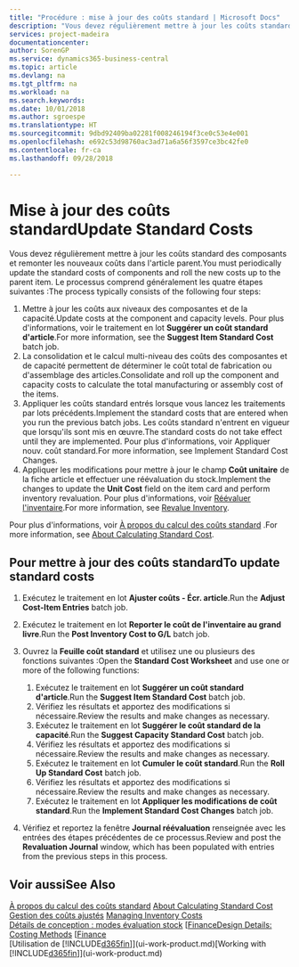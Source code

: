 ```yaml
---
title: "Procédure : mise à jour des coûts standard | Microsoft Docs"
description: "Vous devez régulièrement mettre à jour les coûts standard des composants et remonter les nouveaux coûts dans l'article parent."
services: project-madeira
documentationcenter: 
author: SorenGP
ms.service: dynamics365-business-central
ms.topic: article
ms.devlang: na
ms.tgt_pltfrm: na
ms.workload: na
ms.search.keywords: 
ms.date: 10/01/2018
ms.author: sgroespe
ms.translationtype: HT
ms.sourcegitcommit: 9dbd92409ba02281f008246194f3ce0c53e4e001
ms.openlocfilehash: e692c53d98760ac3ad71a6a56f3597ce3bc42fe0
ms.contentlocale: fr-ca
ms.lasthandoff: 09/28/2018

---
```

# <a name="update-standard-costs"></a><span data-ttu-id="668cf-103">Mise à jour des coûts standard</span><span class="sxs-lookup"><span data-stu-id="668cf-103">Update Standard Costs</span></span>
<span data-ttu-id="668cf-104">Vous devez régulièrement mettre à jour les coûts standard des composants et remonter les nouveaux coûts dans l'article parent.</span><span class="sxs-lookup"><span data-stu-id="668cf-104">You must periodically update the standard costs of components and roll the new costs up to the parent item.</span></span> <span data-ttu-id="668cf-105">Le processus comprend généralement les quatre étapes suivantes :</span><span class="sxs-lookup"><span data-stu-id="668cf-105">The process typically consists of the following four steps:</span></span>  

1.  <span data-ttu-id="668cf-106">Mettre à jour les coûts aux niveaux des composantes et de la capacité.</span><span class="sxs-lookup"><span data-stu-id="668cf-106">Update costs at the component and capacity levels.</span></span> <span data-ttu-id="668cf-107">Pour plus d'informations, voir le traitement en lot **Suggérer un coût standard d'article**.</span><span class="sxs-lookup"><span data-stu-id="668cf-107">For more information, see the **Suggest Item Standard Cost** batch job.</span></span>  
2.  <span data-ttu-id="668cf-108">La consolidation et le calcul multi-niveau des coûts des composantes et de capacité permettent de déterminer le coût total de fabrication ou d'assemblage des articles.</span><span class="sxs-lookup"><span data-stu-id="668cf-108">Consolidate and roll up the component and capacity costs to calculate the total manufacturing or assembly cost of the items.</span></span>  
3.  <span data-ttu-id="668cf-109">Appliquer les coûts standard entrés lorsque vous lancez les traitements par lots précédents.</span><span class="sxs-lookup"><span data-stu-id="668cf-109">Implement the standard costs that are entered when you run the previous batch jobs.</span></span> <span data-ttu-id="668cf-110">Les coûts standard n'entrent en vigueur que lorsqu'ils sont mis en œuvre.</span><span class="sxs-lookup"><span data-stu-id="668cf-110">The standard costs do not take effect until they are implemented.</span></span> <span data-ttu-id="668cf-111">Pour plus d'informations, voir Appliquer nouv. coût standard.</span><span class="sxs-lookup"><span data-stu-id="668cf-111">For more information, see Implement Standard Cost Changes.</span></span>  
4.  <span data-ttu-id="668cf-112">Appliquer les modifications pour mettre à jour le champ **Coût unitaire** de la fiche article et effectuer une réévaluation du stock.</span><span class="sxs-lookup"><span data-stu-id="668cf-112">Implement the changes to update the **Unit Cost** field on the item card and perform inventory revaluation.</span></span> <span data-ttu-id="668cf-113">Pour plus d'informations, voir [Réévaluer l'inventaire](inventory-how-revalue-inventory.md).</span><span class="sxs-lookup"><span data-stu-id="668cf-113">For more information, see [Revalue Inventory](inventory-how-revalue-inventory.md).</span></span>  

<span data-ttu-id="668cf-114">Pour plus d'informations, voir [À propos du calcul des coûts standard](finance-about-calculating-standard-cost.md) .</span><span class="sxs-lookup"><span data-stu-id="668cf-114">For more information, see [About Calculating Standard Cost](finance-about-calculating-standard-cost.md).</span></span>  
## <a name="to-update-standard-costs"></a><span data-ttu-id="668cf-115">Pour mettre à jour des coûts standard</span><span class="sxs-lookup"><span data-stu-id="668cf-115">To update standard costs</span></span>  
1.  <span data-ttu-id="668cf-116">Exécutez le traitement en lot **Ajuster coûts - Écr. article**.</span><span class="sxs-lookup"><span data-stu-id="668cf-116">Run the **Adjust Cost-Item Entries** batch job.</span></span>  
2.  <span data-ttu-id="668cf-117">Exécutez le traitement en lot **Reporter le coût de l'inventaire au grand livre**.</span><span class="sxs-lookup"><span data-stu-id="668cf-117">Run the **Post Inventory Cost to G/L** batch job.</span></span>  
3.  <span data-ttu-id="668cf-118">Ouvrez la **Feuille coût standard** et utilisez une ou plusieurs des fonctions suivantes :</span><span class="sxs-lookup"><span data-stu-id="668cf-118">Open the **Standard Cost Worksheet** and use one or more of the following functions:</span></span>  

    1.  <span data-ttu-id="668cf-119">Exécutez le traitement en lot **Suggérer un coût standard d'article**.</span><span class="sxs-lookup"><span data-stu-id="668cf-119">Run the **Suggest Item Standard Cost** batch job.</span></span>  
    2.  <span data-ttu-id="668cf-120">Vérifiez les résultats et apportez des modifications si nécessaire.</span><span class="sxs-lookup"><span data-stu-id="668cf-120">Review the results and make changes as necessary.</span></span>  
    3.  <span data-ttu-id="668cf-121">Exécutez le traitement en lot **Suggérer le coût standard de la capacité**.</span><span class="sxs-lookup"><span data-stu-id="668cf-121">Run the **Suggest Capacity Standard Cost** batch job.</span></span>  
    4.  <span data-ttu-id="668cf-122">Vérifiez les résultats et apportez des modifications si nécessaire.</span><span class="sxs-lookup"><span data-stu-id="668cf-122">Review the results and make changes as necessary.</span></span>
    5. <span data-ttu-id="668cf-123">Exécutez le traitement en lot **Cumuler le coût standard**.</span><span class="sxs-lookup"><span data-stu-id="668cf-123">Run the **Roll Up Standard Cost** batch job.</span></span>
    6.  <span data-ttu-id="668cf-124">Vérifiez les résultats et apportez des modifications si nécessaire.</span><span class="sxs-lookup"><span data-stu-id="668cf-124">Review the results and make changes as necessary.</span></span>
    7.  <span data-ttu-id="668cf-125">Exécutez le traitement en lot **Appliquer les modifications de coût standard**.</span><span class="sxs-lookup"><span data-stu-id="668cf-125">Run the **Implement Standard Cost Changes** batch job.</span></span>  
4.  <span data-ttu-id="668cf-126">Vérifiez et reportez la fenêtre **Journal réévaluation** renseignée avec les entrées des étapes précédentes de ce processus.</span><span class="sxs-lookup"><span data-stu-id="668cf-126">Review and post the **Revaluation Journal** window, which has been populated with entries from the previous steps in this process.</span></span>  

## <a name="see-also"></a><span data-ttu-id="668cf-127">Voir aussi</span><span class="sxs-lookup"><span data-stu-id="668cf-127">See Also</span></span>  
 <span data-ttu-id="668cf-128">[À propos du calcul des coûts standard](finance-about-calculating-standard-cost.md) </span><span class="sxs-lookup"><span data-stu-id="668cf-128">[About Calculating Standard Cost](finance-about-calculating-standard-cost.md) </span></span>  
 <span data-ttu-id="668cf-129">[Gestion des coûts ajustés](finance-manage-inventory-costs.md) </span><span class="sxs-lookup"><span data-stu-id="668cf-129">[Managing Inventory Costs](finance-manage-inventory-costs.md) </span></span>  
 <span data-ttu-id="668cf-130">[Détails de conception : modes évaluation stock](design-details-costing-methods.md) [[Finance](finance.md)</span><span class="sxs-lookup"><span data-stu-id="668cf-130">[Design Details: Costing Methods](design-details-costing-methods.md) [[Finance](finance.md)</span></span>  
 <span data-ttu-id="668cf-131">[Utilisation de [!INCLUDE[d365fin](includes/d365fin_md.md)]](ui-work-product.md)</span><span class="sxs-lookup"><span data-stu-id="668cf-131">[Working with [!INCLUDE[d365fin](includes/d365fin_md.md)]](ui-work-product.md)</span></span>  


